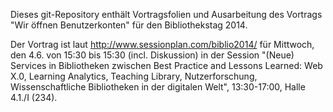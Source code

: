 Dieses git-Repository enthält Vortragsfolien und Ausarbeitung des Vortrags "Wir
öffnen Benutzerkonten" für den Bibliothekstag 2014.

Der Vortrag ist laut <http://www.sessionplan.com/biblio2014/> für Mittwoch, den
4.6. von 15:30 bis 15:30 (incl. Diskussion) in der Session "(Neue) Services in
Bibliotheken zwischen Best Practice and Lessons Learned: Web X.0, Learning
Analytics, Teaching Library, Nutzerforschung, Wissenschaftliche Bibliotheken in
der digitalen Welt", 13:30-17:00, Halle 4.1./I (234).
